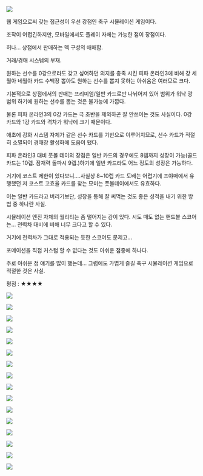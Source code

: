 ![](./0.jpg)

웹 게임으로써 갖는 접근성이 우선 강점인 축구 시뮬레이션 게임이다.

조작이 어렵긴하지만, 모바일에서도 플레이 자체는 가능한 점이 장점이다.

허나… 상점에서 판매하는 덱 구성의 애매함.

거래/경매 시스템의 부재.

원하는 선수를 0강으로라도 갖고 싶어하던 의지를 충족 시킨 피파 온라인3에 비해 걍 세월아 네월아 카드 수백장 뽑아도 원하는 선수를 뽑지 못하는 아쉬움은 여러모로 크다.

기본적으로 상점에서의 판매는 프리미엄/일반 카드로만 나뉘어져 있어 범위가 워낙 광범위 하기에 원하는 선수를 뽑는 것은 불가능에 가깝다.

물론 피파 온라인3의 0강 카드는 극 초반을 제외하곤 잘 안쓰이는 것도 사실이다. 0강 카드와 1강 카드와 격차가 워낙에 크기 때문이다.

애초에 강화 시스템 자체가 같은 선수 카드를 기반으로 이루어지므로, 선수 카드가 적절히 소멸되어 경매장 활성화에 도움이 됐다.

피파 온라인3 대비 풋볼 데이의 장점은 일반 카드의 경우에도 8렙까지 성장이 가능(골드 카드는 10렙. 잠재력 돌파시 9렙.)하기에 일반 카드라도 어느 정도의 성장은 가능하다.

거기에 코스트 제한이 있다보니….사실상 8~10렙 카드 도배는 어렵기에 프야매에서 유행했던 저 코스트 고효율 카드를 찾는 묘미는 풋볼데이에서도 유효하다.

이는 일반 카드라고 버리기보단, 성장을 통해 잘 써먹는 것도 좋은 성적을 내기 위한 방법 중 하나란 사실.

시뮬레이션 엔진 자체의 퀄리티는 좀 떨어지는 감이 있다. 시도 때도 없는 핸드볼 스코어는… 전력차 대비에 비해 너무 크다고 할 수 있다.

거기에 전력차가 그대로 적용되는 듯한 스코어도 문제고…

포메이션을 직접 커스텀 할 수 없다는 것도 아쉬운 점중에 하나다.

주로 아쉬운 점 얘기를 많이 했는데… 그럼에도 가볍게 즐길 축구 시뮬레이션 게임으로 적절한 것은 사실.

평점 : ★★★★

![](./1.png)

![](./2.png)

![](./3.png)

![](./4.png)

![](./5.png)

![](./6.png)

![](./7.png)

![](./8.png)

![](./9.png)

![](./10.png)

![](./11.png)

![](./12.png)

![](./13.png)

![](./14.png)

![](./15.png)

![](./16.png)
